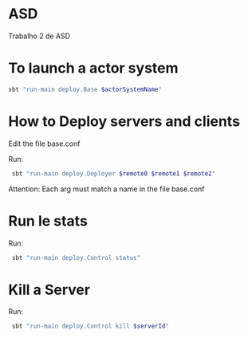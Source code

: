 # ASD
Trabalho 2 de ASD

# To launch a actor system
```bash
sbt "run-main deploy.Base $actorSystemName"
```
# How to Deploy servers and clients

Edit the file base.conf

Run:
```bash
 sbt "run-main deploy.Deployer $remote0 $remote1 $remote2"
```
Attention: Each arg must match a name in the file base.conf

# Run le stats

Run:
```bash
 sbt "run-main deploy.Control status"
```

# Kill a Server

Run:
```bash
 sbt "run-main deploy.Control kill $serverId"
```

